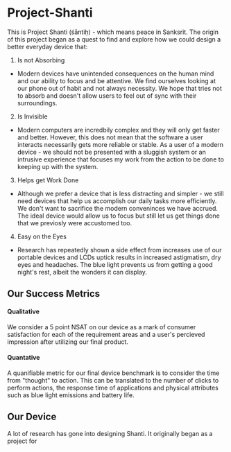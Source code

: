 # Project-Shanti

This is Project Shanti (śāntiḥ) - which means peace in Sanksrit. The origin of this project began as a quest to find and explore how we could design a better everyday device that:

1. Is not Absorbing
  - Modern devices have unintended consequences on the human mind and our ability to focus and be attentive. We find ourselves looking at our phone out of habit and not always necessity. We hope that tries not to absorb and doesn't allow users to feel out of sync with their surroundings.

2. Is Invisible
  - Modern computers are incredbily complex and they will only get faster and better. However, this does not mean that the software a user interacts necessarily gets more reliable or stable. As a user of a modern device - we should not be presented with a sluggish system or an intrusive experience that focuses my work from the action to be done to keeping up with the system.
  
3. Helps get Work Done
  - Although we prefer a device that is less distracting and simpler - we still need devices that help us accomplish our daily tasks more efficiently. We don't want to sacrifice the modern conveninces we have accrued. The ideal device would allow us to focus but still let us get things done that we previosly were accustomed too.
  
4. Easy on the Eyes
  - Research has repeatedly shown a side effect from increases use of our portable devices and LCDs uptick results in increased astigmatism, dry eyes and headaches. The blue light prevents us from getting a good night's rest, albeit the wonders it can display. 
  

## Our Success Metrics

#### Qualitative
We consider a 5 point NSAT on our device as a mark of consumer satisfaction for each of the requirement areas and a user's percieved impression after utilizing our final product.

#### Quantative
A quanifiable metric for our final device benchmark is to consider the time from "thought" to action. This can be translated to the number of clicks to perform actions, the response time of applications and physical attributes such as blue light emissions and battery life.

## Our Device
A lot of research has gone into designing Shanti. It originally began as a project for 





